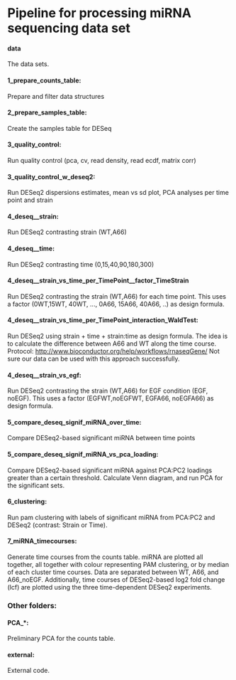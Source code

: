 # Pipeline for processing miRNA sequencing data set

#### data
The data sets.

#### 1_prepare_counts_table: 
Prepare and filter data structures

#### 2_prepare_samples_table:
Create the samples table for DESeq

#### 3_quality_control:
Run quality control (pca, cv, read density, read ecdf, matrix corr)

#### 3_quality_control_w_deseq2:
Run DESeq2 dispersions estimates, mean vs sd plot, PCA analyses per time point and strain

#### 4_deseq__strain:
Run DESeq2 contrasting strain (WT,A66)

#### 4_deseq__time:
Run DESeq2 contrasting time (0,15,40,90,180,300)

#### 4_deseq__strain_vs_time_per_TimePoint__factor_TimeStrain
Run DESeq2 contrasting the strain (WT,A66) for each time point. This uses a factor (0WT,15WT, 40WT, ..., 0A66, 15A66, 40A66, ..) as design formula. 

#### 4_deseq__strain_vs_time_per_TimePoint_interaction_WaldTest:
Run DESeq2 using strain + time + strain:time as design formula. The idea is to calculate the difference between A66 and WT along the time course.
Protocol: http://www.bioconductor.org/help/workflows/rnaseqGene/
Not sure our data can be used with this approach successfully. 

#### 4_deseq__strain_vs_egf:
Run DESeq2 contrasting the strain (WT,A66) for EGF condition (EGF, noEGF). This uses a factor (EGFWT,noEGFWT, EGFA66, noEGFA66) as design formula. 

#### 5_compare_deseq_signif_miRNA_over_time:
Compare DESeq2-based significant miRNA between time points

#### 5_compare_deseq_signif_miRNA_vs_pca_loading:
Compare DESeq2-based significant miRNA against PCA:PC2 loadings 
greater than a certain threshold. Calculate Venn diagram, and run 
PCA for the significant sets.

#### 6_clustering:
Run pam clustering with labels of significant miRNA from PCA:PC2 and DESeq2 (contrast: Strain or Time).

#### 7_miRNA_timecourses:
Generate time courses from the counts table. miRNA are plotted all together, all together with colour representing PAM clustering, or by 
median of each cluster time courses. Data are separated between WT, A66, and A66_noEGF. 
Additionally, time courses of DESeq2-based log2 fold change (lcf) are 
plotted using the three time-dependent DESeq2 experiments.





### Other folders: 

#### PCA_*: 
Preliminary PCA for the counts table.

#### external: 
External code.

